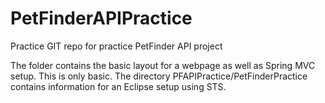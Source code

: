 # PetFinderAPIPractice
Practice GIT repo for practice PetFinder API project

The folder contains the basic layout for a webpage as well as Spring MVC setup. This is only basic. The directory PFAPIPractice/PetFinderPractice contains information for an Eclipse setup using STS.
